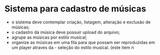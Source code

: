# Sistema para cadastro de músicas
 - o sistema deve contemplar criação, listagem, alteração e exclusão de músicas;
 - o cadastro da música deve possuir upload do arquivo;
- agrupe as músicas por estilo musical;
- organize as músicas em uma fila para que possam ser reproduzidas em um player atraves da -
 seleção do estilo musical. (este item n
